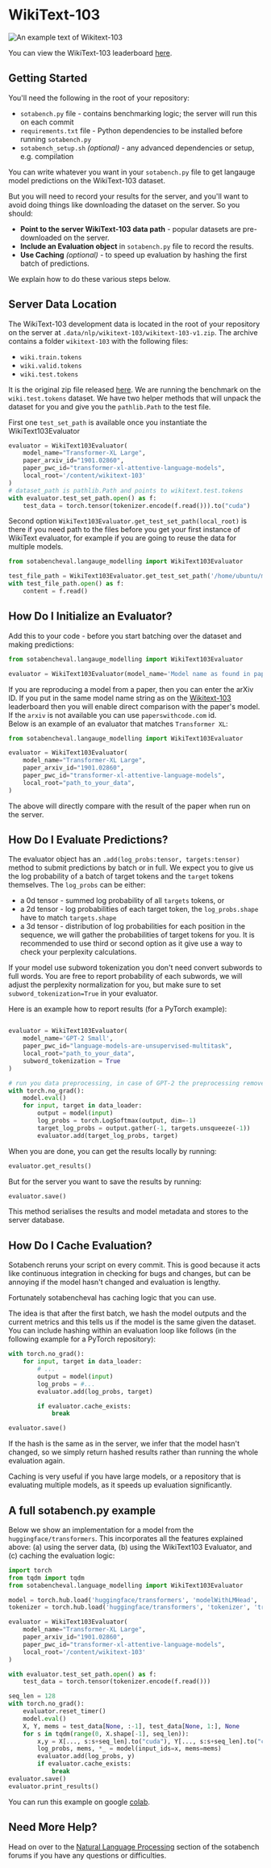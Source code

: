 # WikiText-103

![An example text of Wikitext-103](img/language_model.png)

You can view the WikiText-103 leaderboard [here](https://sotabench.com/benchmarks/language-modelling-on-wikitext-103).

## Getting Started

You'll need the following in the root of your repository:

- `sotabench.py` file - contains benchmarking logic; the server will run this on each commit
- `requirements.txt` file - Python dependencies to be installed before running `sotabench.py`
- `sotabench_setup.sh` *(optional)* - any advanced dependencies or setup, e.g. compilation

You can write whatever you want in your `sotabench.py` file to get langauge model predictions on the WikiText-103 dataset.

But you will need to record your results for the server, and you'll want to avoid doing things like
downloading the dataset on the server. So you should:

- **Point to the server WikiText-103 data path** - popular datasets are pre-downloaded on the server.
- **Include an Evaluation object** in `sotabench.py` file to record the results.
- **Use Caching** *(optional)* - to speed up evaluation by hashing the first batch of predictions.

We explain how to do these various steps below.

## Server Data Location

The WikiText-103 development data is located in the root of your repository on the server at `.data/nlp/wikitext-103/wikitext-103-v1.zip`.
The archive contains a folder `wikitext-103` with the following files:

- `wiki.train.tokens`
- `wiki.valid.tokens`
- `wiki.test.tokens`

It is the original zip file released [here](https://blog.einstein.ai/the-wikitext-long-term-dependency-language-modeling-dataset/).
We are running the benchmark on the `wiki.test.tokens` dataset.
We have two helper methods that will unpack the dataset for you and give you the `pathlib.Path`  to the test file.

First one `test_set_path` is available once you instantiate the WikiText103Evaluator

```python
evaluator = WikiText103Evaluator(
    model_name="Transformer-XL Large", 
    paper_arxiv_id="1901.02860",
    paper_pwc_id="transformer-xl-attentive-language-models",
    local_root='/content/wikitext-103'
)
# dataset_path is pathlib.Path and points to wikitext.test.tokens
with evaluator.test_set_path.open() as f:
    test_data = torch.tensor(tokenizer.encode(f.read())).to("cuda")
```

Second option `WikiText103Evaluator.get_test_set_path(local_root)` is there if you need path to the files before you get your first instance of WikiText evaluator, for example if you are going to reuse the data for multiple models.
```python
from sotabencheval.langauge_modelling import WikiText103Evaluator

test_file_path = WikiText103Evaluator.get_test_set_path('/home/ubuntu/my_data/wiki103') 
with test_file_path.open() as f:
    content = f.read()
```

## How Do I Initialize an Evaluator?

Add this to your code - before you start batching over the dataset and making predictions:

``` python
from sotabencheval.langauge_modelling import WikiText103Evaluator

evaluator = WikiText103Evaluator(model_name='Model name as found in paperswithcode website')
```

If you are reproducing a model from a paper, then you can enter the arXiv ID. If you
put in the same model name string as on the
[Wikitext-103](https://sotabench.com/benchmarks/language-modelling-on-wikitext-103) leaderboard
then you will enable direct comparison with the paper's model. 
If the `arxiv` is not available you can use `paperswithcode.com` id.  
Below is an example of an evaluator that matches `Transformer XL`:

``` python
from sotabencheval.langauge_modelling import WikiText103Evaluator

evaluator = WikiText103Evaluator(
    model_name="Transformer-XL Large",
    paper_arxiv_id="1901.02860",
    paper_pwc_id="transformer-xl-attentive-language-models",
    local_root="path_to_your_data",
)
```

The above will directly compare with the result of the paper when run on the server.

## How Do I Evaluate Predictions?

The evaluator object has an `.add(log_probs:tensor, targets:tensor)` method to submit predictions by batch or in full. 
We expect you to give us the log probability of a batch of target tokens and the `target` tokens themselves.
The `log_probs` can be either:
- a 0d tensor - summed log probability of all `targets` tokens, or 
- a 2d tensor - log probabilities of each target token, the `log_probs.shape` have to match `targets.shape`
- a 3d tensor - distribution of log probabilities for each position in the sequence, we will gather the probabilities of target tokens for you.
It is recommended to use third or second option as it give use a way to check your perplexity calculations.

If your model use subword tokenization you don't need convert subwords to full words. 
You are free to report probability of each subwords, we will adjust the perplexity normalization for you, but make sure to set `subword_tokenization=True` in your evaluator. 

Here is an example how to report results (for a PyTorch example):

``` python

evaluator = WikiText103Evaluator(
    model_name='GPT-2 Small',
    paper_pwc_id="language-models-are-unsupervised-multitask",
    local_root="path_to_your_data",
    subword_tokenization = True
)

# run you data preprocessing, in case of GPT-2 the preprocessing removes moses artifacts
with torch.no_grad():
    model.eval()
    for input, target in data_loader:
        output = model(input)
        log_probs = torch.LogSoftmax(output, dim=-1)
        target_log_probs = output.gather(-1, targets.unsqueeze(-1))
        evaluator.add(target_log_probs, target)
```

When you are done, you can get the results locally by running:

``` python
evaluator.get_results()
```

But for the server you want to save the results by running:

``` python
evaluator.save()
```

This method serialises the results and model metadata and stores to the server database.

## How Do I Cache Evaluation?

Sotabench reruns your script on every commit. This is good because it acts like
continuous integration in checking for bugs and changes, but can be annoying
if the model hasn't changed and evaluation is lengthy.

Fortunately sotabencheval has caching logic that you can use.

The idea is that after the first batch, we hash the model outputs and the
current metrics and this tells us if the model is the same given the dataset.
You can include hashing within an evaluation loop like follows (in the following
example for a PyTorch repository):

``` python
with torch.no_grad():
    for input, target in data_loader:
        # ...
        output = model(input)
        log_probs = #...
        evaluator.add(log_probs, target)

        if evaluator.cache_exists:
            break

evaluator.save()
```

If the hash is the same as in the server, we infer that the model hasn't changed, so
we simply return hashed results rather than running the whole evaluation again.

Caching is very useful if you have large models, or a repository that is evaluating
multiple models, as it speeds up evaluation significantly.


## A full sotabench.py example

Below we show an implementation for a model from the `huggingface/transformers`. This
incorporates all the features explained above: (a) using the server data, 
(b) using the WikiText103 Evaluator, and (c) caching the evaluation logic:

``` python
import torch
from tqdm import tqdm
from sotabencheval.language_modelling import WikiText103Evaluator

model = torch.hub.load('huggingface/transformers', 'modelWithLMHead', 'transfo-xl-wt103').to("cuda")
tokenizer = torch.hub.load('huggingface/transformers', 'tokenizer', 'transfo-xl-wt103')

evaluator = WikiText103Evaluator(
    model_name="Transformer-XL Large", 
    paper_arxiv_id="1901.02860",
    paper_pwc_id="transformer-xl-attentive-language-models",
    local_root='/content/wikitext-103'
)

with evaluator.test_set_path.open() as f:
    test_data = torch.tensor(tokenizer.encode(f.read()))

seq_len = 128
with torch.no_grad():
    evaluator.reset_timer()
    model.eval()
    X, Y, mems = test_data[None, :-1], test_data[None, 1:], None
    for s in tqdm(range(0, X.shape[-1], seq_len)):
        x,y = X[..., s:s+seq_len].to("cuda"), Y[..., s:s+seq_len].to("cuda")
        log_probs, mems, *_ = model(input_ids=x, mems=mems)
        evaluator.add(log_probs, y)
        if evaluator.cache_exists:
            break
evaluator.save()
evaluator.print_results()
```

You can run this example on google [colab](https://colab.research.google.com/drive/1Qcp1_Fgo_aMtSgf_PV1gFw1DT6hEv7fW).

## Need More Help?

Head on over to the [Natural Language Processing](https://forum.sotabench.com/c/nlp) section of the sotabench forums if you have any questions or difficulties.

